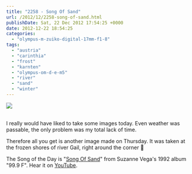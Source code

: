 ```yaml
---
title: "2258 - Song Of Sand"
url: /2012/12/2258-song-of-sand.html
publishDate: Sat, 22 Dec 2012 17:54:25 +0000
date: 2012-12-22 18:54:25
categories: 
  - "olympus-m-zuiko-digital-17mm-f1-8"
tags: 
  - "austria"
  - "carinthia"
  - "frost"
  - "karnten"
  - "olympus-om-d-e-m5"
  - "river"
  - "sand"
  - "winter"
---
```

<div class="container">
<div class="center"><a target="_blank" href="https://d25zfm9zpd7gm5.cloudfront.net/1200x1200/2012/20121220_103520_lr.jpg"><img src="https://d25zfm9zpd7gm5.cloudfront.net/0600x0600/2012/20121220_103520_lr.jpg" /></a></div>
</div>
<br />

I really would have liked to take some images today. Even weather was passable, the only problem was my total lack of time.

 Therefore all you get is another image made on Thursday. It was taken at the frozen shores of river Gail, right around the corner 🙂

The Song of the Day is "<a href="http://www.lyricsmode.com/lyrics/s/suzanne_vega/song_of_sand.html" target="_blank">Song Of Sand</a>" from Suzanne Vega's 1992 album "99.9 F". Hear it on <a href="http://www.youtube.com/watch?v=O4Ci1VrvD74" target="_blank">YouTube</a>.
